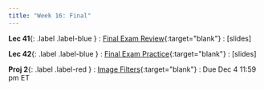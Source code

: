 ```yaml
---
title: "Week 16: Final"
---
```


**Lec 41**{: .label .label-blue }
: [Final Exam Review](https://edstem.org/us/courses/60560/lessons/123169){:target="blank"}
  : [slides]

**Lec 42**{: .label .label-blue }
: [Final Exam Practice](https://edstem.org/us/courses/60560/lessons/123982){:target="blank"}
  : [slides]

**Proj 2**{: .label .label-red }
: [Image Filters](https://edstem.org/us/courses/60560/lessons/123074){:target="blank"}
  : Due Dec 4 11:59 pm ET
